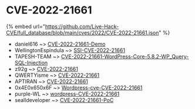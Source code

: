 # CVE-2022-21661
{% embed url="https://github.com/Live-Hack-CVE/full_database/blob/main/cves/2022/CVE-2022-21661.json" %}

* daniel616 ~> [CVE-2022-21661-Demo](https://www.alice-snow.ru/2022/database/cve-2022-21661/cve-2022-21661-demo-daniel616)
* WellingtonEspindula ~> [SSI-CVE-2022-21661](https://www.alice-snow.ru/2022/database/cve-2022-21661/ssi-cve-2022-21661-wellingtonespindula)
* TAPESH-TEAM ~> [CVE-2022-21661-WordPress-Core-5.8.2-WP_Query-SQL-Injection](https://www.alice-snow.ru/2022/database/cve-2022-21661/cve-2022-21661-wordpress-core-5.8.2-wp_query-sql-injection-tapesh-team)
* z92g ~> [CVE-2022-21661](https://www.alice-snow.ru/2022/database/cve-2022-21661/cve-2022-21661-z92g)
* QWERTYisme ~> [CVE-2022-21661](https://www.alice-snow.ru/2022/database/cve-2022-21661/cve-2022-21661-qwertyisme)
* APTIRAN ~> [CVE-2022-21661](https://www.alice-snow.ru/2022/database/cve-2022-21661/cve-2022-21661-aptiran)
* 0x4E0x650x6F ~> [Wordpress-cve-CVE-2022-21661](https://www.alice-snow.ru/2022/database/cve-2022-21661/wordpress-cve-cve-2022-21661-0x4e0x650x6f)
* purple-WL ~> [wordpress-CVE-2022-21661](https://www.alice-snow.ru/2022/database/cve-2022-21661/wordpress-cve-2022-21661-purple-wl)
* sealldeveloper ~> [CVE-2022-21661-PoC](https://www.alice-snow.ru/2022/database/cve-2022-21661/cve-2022-21661-poc-sealldeveloper)